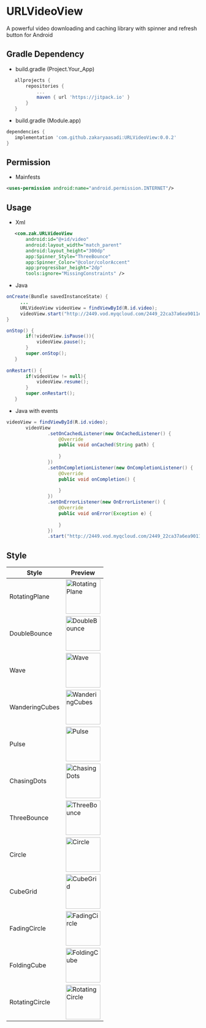 # URLVideoView

A powerful video downloading and caching library with spinner and refresh button for Android



## Gradle Dependency

- build.gradle (Project.Your_App)
 ``` gradle
	allprojects {
		repositories {
			...
			maven { url 'https://jitpack.io' }
		}
	}
 ```
 - build.gradle (Module.app)
 ``` gradle
dependencies {
    implementation 'com.github.zakaryaasadi:URLVideoView:0.0.2'
 }
 ```
## Permission
- Mainfests

 ```xml
<uses-permission android:name="android.permission.INTERNET"/>       
```

## Usage
- Xml

 ```xml
    <com.zak.URLVideoView
        android:id="@+id/video"
        android:layout_width="match_parent"
        android:layout_height="300dp"
        app:Spinner_Style="ThreeBounce"
        app:Spinner_Color="@color/colorAccent"
        app:progressbar_height="2dp"
        tools:ignore="MissingConstraints" />    
```
 
- Java

 ```java
onCreate(Bundle savedInstanceState) {
      ...
      URLVideoView videoView = findViewById(R.id.video);
      videoView.start("http://2449.vod.myqcloud.com/2449_22ca37a6ea9011e5acaaf51d105342e3.f20.mp4");
}

onStop() {
        if(!videoView.isPause()){
            videoView.pause();
        }
        super.onStop();
    }
    
onRestart() {
        if(videoView != null){
            videoView.resume();
        }
        super.onRestart();
    }
```


- Java with events

 ```java
videoView = findViewById(R.id.video);
        videoView
                .setOnCachedListener(new OnCachedListener() {
                    @Override
                    public void onCached(String path) {
                        
                    }
                })
                .setOnCompletionListener(new OnCompletionListener() {
                    @Override
                    public void onCompletion() {
                        
                    }
                })
                .setOnErrorListener(new OnErrorListener() {
                    @Override
                    public void onError(Exception e) {
                        
                    }
                })
                .start("http://2449.vod.myqcloud.com/2449_22ca37a6ea9011e5acaaf51d105342e3.f20.mp4");
```


## Style

Style | Preview
------------     |   -------------
RotatingPlane    | <img src='https://raw.githubusercontent.com/ybq/AndroidSpinKit/master/art/RotatingPlane.gif' alt='RotatingPlane' width="90px" height="90px"/>
DoubleBounce     | <img src='https://raw.githubusercontent.com/ybq/AndroidSpinKit/master/art/DoubleBounce.gif' alt='DoubleBounce' width="90px" height="90px"/>
Wave             | <img src='https://raw.githubusercontent.com/ybq/AndroidSpinKit/master/art/Wave.gif' alt='Wave' width="90px" height="90px"/>
WanderingCubes   | <img src='https://raw.githubusercontent.com/ybq/AndroidSpinKit/master/art/WanderingCubes.gif' alt='WanderingCubes' width="90px" height="90px"/>
Pulse            | <img src='https://raw.githubusercontent.com/ybq/AndroidSpinKit/master/art/Pulse.gif' alt='Pulse' width="90px" height="90px"/>
ChasingDots      | <img src='https://raw.githubusercontent.com/ybq/AndroidSpinKit/master/art/ChasingDots.gif' alt='ChasingDots' width="90px" height="90px"/>
ThreeBounce      | <img src='https://raw.githubusercontent.com/ybq/AndroidSpinKit/master/art/ThreeBounce.gif' alt='ThreeBounce' width="90px" height="90px"/>
Circle           | <img src='https://raw.githubusercontent.com/ybq/AndroidSpinKit/master/art/Circle.gif' alt='Circle' width="90px" height="90px"/>
CubeGrid         | <img src='https://raw.githubusercontent.com/ybq/AndroidSpinKit/master/art/CubeGrid.gif' alt='CubeGrid' width="90px" height="90px"/>
FadingCircle     | <img src='https://raw.githubusercontent.com/ybq/AndroidSpinKit/master/art/FadingCircle.gif' alt='FadingCircle' width="90px" height="90px"/>
FoldingCube      | <img src='https://raw.githubusercontent.com/ybq/AndroidSpinKit/master/art/FoldingCube.gif' alt='FoldingCube' width="90px" height="90px"/>
RotatingCircle   | <img src='https://raw.githubusercontent.com/ybq/AndroidSpinKit/master/art/RotatingCircle.gif' alt='RotatingCircle' width="90px" height="90px"/>
